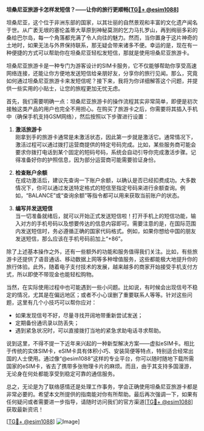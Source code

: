 **坦桑尼亚旅游卡怎样发短信？——让你的旅行更顺畅[[TG💪+ @esim1088](https://t.me/s/esim1088)]**

坦桑尼亚，这个位于非洲东部的国家，以其壮丽的自然景观和丰富的文化遗产闻名于世。从广袤无垠的塞伦盖蒂大草原到神秘莫测的乞力马扎罗山，再到绚丽多彩的桑给巴尔岛，每一个角落都充满了令人向往的魅力。然而，当你置身于这片神奇的土地时，如果无法与外界保持联系，那无疑会带来诸多不便。幸运的是，现在有一种便捷的方式可以帮助你在坦桑尼亚轻松发短信，那就是使用坦桑尼亚旅游卡。

坦桑尼亚旅游卡是一种专门为游客设计的SIM卡服务，它不仅能够帮助你享受高速网络连接，还能让你方便地发送短信给亲朋好友，分享你的旅行见闻。那么，究竟如何通过坦桑尼亚旅游卡来发短信呢？接下来，我将为你详细解答这个问题，并提供一些实用的小贴士，让您的旅程更加无忧无虑。

首先，我们需要明确一点：坦桑尼亚旅游卡的操作流程其实非常简单，即便是初次接触这类产品的用户也完全不用担心。在购买了旅游卡之后，你需要将其插入手机中（确保手机支持GSM网络），然后按照以下步骤进行设置：

1. **激活旅游卡**  
   刚拿到手的旅游卡通常是未激活状态，因此第一步就是激活它。通常情况下，激活过程可以通过拨打运营商提供的特定号码完成。比如，某些服务商可能会要求你拨打电话到某个固定的短码号码，系统会自动引导你完成激活步骤。记得准备好你的护照信息，因为部分运营商可能需要验证身份。

2. **检查账户余额**  
   在成功激活后，建议先查询一下账户余额，以确认是否已经扣费成功。大多数情况下，你可以通过发送特定格式的短信至指定号码来进行余额查询。例如，“BALANCE”或“查询余额”等指令都可以用来获取当前账户的状态。

3. **编写并发送短信**  
   当一切准备就绪后，就可以开始正式发送短信啦！打开手机上的短信功能，输入对方的手机号码以及想要传达的信息内容即可。需要注意的是，在国际范围内发送短信时，务必遵循正确的国家代码格式。例如，如果你想给中国的朋友发送短信，那么应该在手机号码前加上“+86”。

除了上述基本操作之外，还有一些额外的功能和服务值得我们关注。比如，有些旅游卡还提供了语音通话、移动数据上网等多种增值服务，这些都能极大地提升你的旅行体验。此外，随着电子支付技术的发展，越来越多的商家开始接受手机支付方式，所以即使不带现金也能轻松购物。

当然，在实际使用过程中也可能遇到一些小问题。比如说，有时候会出现信号不稳定的情况，尤其是在偏远地区；或者不小心误删了重要联系人等等。针对这些问题，这里有几个小技巧可以帮你应对：

- 如果发现信号不好，尽量寻找开阔地带重新尝试发送；
- 定期备份通讯录以防丢失；
- 遇到紧急状况时，可以直接拨打当地的紧急求助电话寻求帮助。

说到这里，不得不提一下近年来兴起的一种新型解决方案——虚拟eSIM卡。相比于传统的实体SIM卡，eSIM卡具有体积小巧、安装简便等特点，特别适合经常出国的人士使用。通过像“@esim1088”这样的专业平台，你可以随时随地下载所需国家的eSIM卡，省去了携带多张物理卡片的麻烦。而且，由于其支持多国漫游，无论身在何处都能享受到稳定可靠的通信服务。

总之，无论是为了联络感情还是处理工作事务，学会正确使用坦桑尼亚旅游卡都是非常必要的。希望本文所提供的指南能对你有所帮助。最后再次强调一下，如果有任何疑问或者需要进一步指导，请随时访问我们的官方渠道[[TG💪+ @esim1088](https://t.me/s/esim1088)]获取最新资讯！

[[TG💪+ @esim1088](https://t.me/s/esim1088)] ![Image](https://i.postimg.cc/4NQfJmqS/Snipaste-2025-05-13-00-14-12.png)]